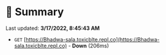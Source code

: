 # 📖 Summary
Last updated: **3/17/2022, 8:45:43 AM**

- `GET` [https://Bhadwa-sala.toxicblte.repl.co](https://Bhadwa-sala.toxicblte.repl.co) - **Down** (206ms)
